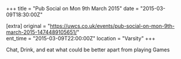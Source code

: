 +++
title = "Pub Social on Mon 9th March 2015"
date = "2015-03-09T18:30:00Z"

[extra]
original = "https://uwcs.co.uk/events/pub-social-on-mon-9th-march-2015-1474489105651/"    
ent_time = "2015-03-09T22:00:00Z"
location = "Varsity"
+++

Chat, Drink, and eat what could be better apart from playing Games


